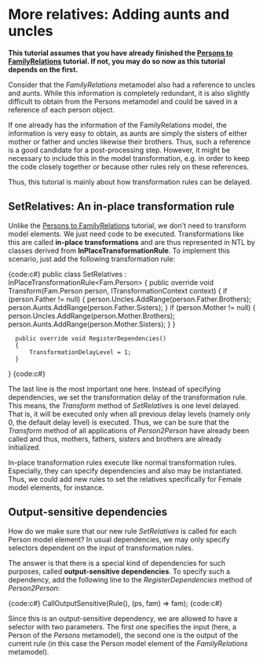 # More relatives: Adding aunts and uncles

**This tutorial assumes that you have already finished the [Persons to FamilyRelations](Persons-to-FamilyRelations) tutorial. If not, you may do so now as this tutorial depends on the first.**

Consider that the _FamilyRelations_ metamodel also had a reference to uncles and aunts. While this information is completely redundant, it is also slightly difficult to obtain from the Persons metamodel and could be saved in a reference of each person object.

If one already has the information of the FamilyRelations model, the information is very easy to obtain, as aunts are simply the sisters of either mother or father and uncles likewise their brothers. Thus, such a reference is a good candidate for a post-processing step. However, it might be necessary to include this in the model transformation, e.g. in order to keep the code closely together or because other rules rely on these references.

Thus, this tutorial is mainly about how transformation rules can be delayed.

## SetRelatives: An in-place transformation rule

Unlike the [Persons to FamilyRelations](Persons-to-FamilyRelations) tutorial, we don't need to transform model elements. We just need code to be executed. Transformations like this are called **in-place transformations** and are thus represented in NTL by classes derived from **InPlaceTransformationRule**. To implement this scenario, just add the following transformation rule:

{code:c#}
public class SetRelatives : InPlaceTransformationRule<Fam.Person>
{
      public override void Transform(Fam.Person person, ITransformationContext context)
      {
          if (person.Father != null)
          {
              person.Uncles.AddRange(person.Father.Brothers);
              person.Aunts.AddRange(person.Father.Sisters);
          }
          if (person.Mother != null)
          {
              person.Uncles.AddRange(person.Mother.Brothers);
              person.Aunts.AddRange(person.Mother.Sisters);
          }
      }

      public override void RegisterDependencies()
      {
          TransformationDelayLevel = 1;
      }
}
{code:c#}

The last line is the most important one here. Instead of specifying dependencies, we set the transformation delay of the transformation rule. This means, the _Transform_ method of _SetRelatives_ is one level delayed. That is, it will be executed only when all previous delay levels (namely only 0, the default delay level) is executed. Thus, we can be sure that the _Transform_ method of all applications of _Person2Person_ have already been called and thus, mothers, fathers, sisters and brothers are already initialized.

In-place transformation rules execute like normal transformation rules. Especially, they can specify dependencies and also may be instantiated. Thus, we could add new rules to set the relatives specifically for Female model elements, for instance.

## Output-sensitive dependencies

How do we make sure that our new rule _SetRelatives_ is called for each Person model element? In usual dependencies, we may only specify selectors dependent on the input of transformation rules.

The answer is that there is a special kind of dependencies for such purposes, called **output-sensitive dependencies**. To specify such a dependency, add the following line to the _RegisterDependencies_ method of _Person2Person_:

{code:c#}
CallOutputSensitive(Rule<SetRelatives>(), (ps, fam) => fam);
{code:c#}

Since this is an output-sensitive dependency, we are allowed to have a selector with two parameters. The first one specifies the input (here, a Person of the _Persons_ metamodel), the second one is the output of the current rule (in this case the Person model element of the _FamilyRelations_ metamodel).